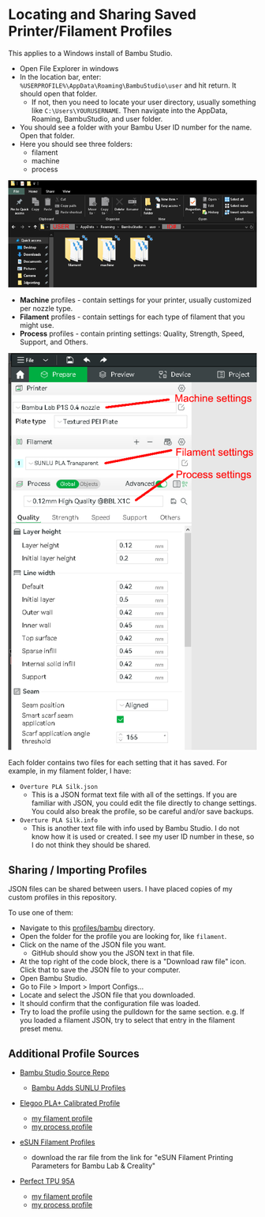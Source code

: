 # Locating and Sharing Saved Printer/Filament Profiles

This applies to a Windows install of Bambu Studio.

- Open File Explorer in windows
- In the location bar, enter:
  `%USERPROFILE%\AppData\Roaming\BambuStudio\user`
  and hit return. It should open that folder.
  - If not, then you need to locate your user directory,
    usually something like `C:\Users\YOURUSERNAME`.
    Then navigate into the AppData, Roaming, BambuStudio, 
    and user folder.
- You should see a folder with your Bambu User ID number 
  for the name. Open that folder.
- Here you should see three folders:
  - filament
  - machine
  - process

![Windows Profile Folder](../images/profile_dir.png)

- __Machine__ profiles - contain settings for your printer, usually
  customized per nozzle type.
- __Filament__ profiles - contain settings for each type of filament
  that you might use.
- __Process__ profiles - contain printing settings: Quality, Strength,
  Speed, Support, and Others.

![Setting Types](../images/setting_types.png)

Each folder contains two files for each setting that it has saved.
For example, in my filament folder, I have:
- `Overture PLA Silk.json`
  - This is a JSON format text file with all of the settings. If you are
    familiar with JSON, you could edit the file directly to change
    settings. You could also break the profile, so be careful and/or
    save backups.
- `Overture PLA Silk.info`
  - This is another text file with info used by Bambu Studio. I do not
    know how it is used or created. I see my user ID number in these, so
    I do not think they should be shared.

## Sharing / Importing Profiles

JSON files can be shared between users. I have placed copies of my
custom profiles in this repository.

To use one of them:

- Navigate to this [profiles/bambu](../profiles/bambu) directory.
- Open the folder for the profile you are looking for, like `filament`.
- Click on the name of the JSON file you want.
  - GitHub should show you the JSON text in that file.
- At the top right of the code block, there is a "Download raw file"
  icon. Click that to save the JSON file to your computer.
- Open Bambu Studio.
- Go to File > Import > Import Configs...
- Locate and select the JSON file that you downloaded.
- It should confirm that the configuration file was loaded.
- Try to load the profile using the pulldown for the same section.
  e.g. If you loaded a filament JSON, try to select that entry
  in the filament preset menu.

## Additional Profile Sources

* [Bambu Studio Source Repo](https://github.com/bambulab/BambuStudio/tree/master/resources/profiles/BBL)
  * [Bambu Adds SUNLU Profiles](https://github.com/bambulab/BambuStudio/tree/master/resources/profiles/BBL/filament/SUNLU)

* [Elegoo PLA+ Calibrated Profile](https://makerworld.com/en/models/71200)
  * [my filament profile](../profiles/bambu/filament/Elegoo%20PLA%20Plus.json)
  * [my process profile](../profiles/bambu/process/0.20mm%20Standard%20-%20Elegoo%20PLA%2B.json)

* [eSUN Filament Profiles](https://www.esun3d.com/zldownload_catalog/3d-printing-settings/)
  * download the rar file from the link for 
    "eSUN Filament Printing Parameters for Bambu Lab & Creality"

* [Perfect TPU 95A](https://makerworld.com/en/models/661830#profileId-589025)
  * [my filament profile](../profiles/bambu/filament/Perfect%20TPU%2095A.json)
  * [my process profile](../profiles/bambu/process/0.20mm%20Perfect%20TPU%2095A.json)

